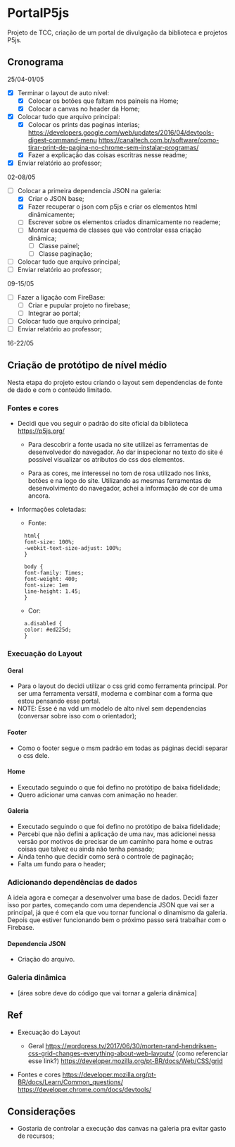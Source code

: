 # PortalP5js

Projeto de TCC, criação de um portal de divulgação da biblioteca e projetos P5js.

## Cronograma

25/04-01/05

- [x] Terminar o layout de auto nível:
  - [x] Colocar os botões que faltam nos paineis na Home;
  - [x] Colocar a canvas no header da Home;
- [x] Colocar tudo que arquivo principal:
  - [x] Colocar os prints das paginas interias;
        https://developers.google.com/web/updates/2016/04/devtools-digest-command-menu
        https://canaltech.com.br/software/como-tirar-print-de-pagina-no-chrome-sem-instalar-programas/
  - [x] Fazer a explicação das coisas escritras nesse readme;
- [x] Enviar relatório ao professor;

02-08/05

- [ ] Colocar a primeira dependencia JSON na galeria:
  - [x] Criar o JSON base;
  - [x] Fazer recuperar o json com p5js e criar os elementos html dinâmicamente;
  - [ ] Escrever sobre os elementos criados dinamicamente no reademe;
  - [ ] Montar esquema de classes que vão controlar essa criação dinâmica;
    - [ ] Classe painel;
    - [ ] Classe paginação;
- [ ] Colocar tudo que arquivo principal;
- [ ] Enviar relatório ao professor;

09-15/05

- [ ] Fazer a ligação com FireBase:
  - [ ] Criar e pupular projeto no firebase;
  - [ ] Integrar ao portal;
- [ ] Colocar tudo que arquivo principal;
- [ ] Enviar relatório ao professor;

16-22/05

## Criação de protótipo de nível médio

Nesta etapa do projeto estou criando o layout sem dependencias de fonte de dado e com o conteúdo limitado.

### Fontes e cores

- Decidi que vou seguir o padrão do site oficial da biblioteca https://p5js.org/

  - Para descobrir a fonte usada no site utilizei as ferramentas de desenvolvedor do navegador. Ao dar inspecionar no texto do site é possível visualizar os atributos do css dos elementos.

  - Para as cores, me interessei no tom de rosa utilizado nos links, botões e na logo do site. Utilizando as mesmas ferramentas de desenvolvimento do navegador, achei a informação de cor de uma ancora.

- Informações coletadas:

  - Fonte:

  ```
    html{
    font-size: 100%;
    -webkit-text-size-adjust: 100%;
    }

    body {
    font-family: Times;
    font-weight: 400;
    font-size: 1em
    line-height: 1.45;
    }
  ```

  - Cor:

  ```
    a.disabled {
    color: #ed225d;
    }
  ```

### Execuação do Layout

#### Geral

- Para o layout do decidi utilizar o css grid como ferramenta principal. Por ser uma ferramenta versátil, moderna e combinar com a forma que estou pensando esse portal.
- NOTE: Esse é na vdd um modelo de alto nível sem dependencias (conversar sobre isso com o orientador);

#### Footer

- Como o footer segue o msm padrão em todas as páginas decidi separar o css dele.

#### Home

- Executado seguindo o que foi defino no protótipo de baixa fidelidade;
- Quero adicionar uma canvas com animação no header.

#### Galeria

- Executado seguindo o que foi defino no protótipo de baixa fidelidade;
- Percebi que não defini a aplicação de uma nav, mas adicionei nessa versão por motivos de precisar de um caminho para home e outras coisas que talvez eu ainda não tenha pensado;
- Ainda tenho que decidir como será o controle de paginação;
- Falta um fundo para o header;

### Adicionando dependências de dados

A ideia agora e começar a desenvolver uma base de dados. Decidi fazer isso por partes, começando com uma dependencia JSON que vai ser a principal, já que é com ela que vou tornar funcional o dinamismo da galeria. Depois que estiver funcionando bem o próximo passo será trabalhar com o Firebase.

#### Dependencia JSON

- Criação do arquivo.

### Galeria dinâmica

- [área sobre deve do código que vai tornar a galeria dinâmica]

## Ref

- Execuação do Layout

  - Geral
    https://wordpress.tv/2017/06/30/morten-rand-hendriksen-css-grid-changes-everything-about-web-layouts/ (como referenciar esse link?)
    https://developer.mozilla.org/pt-BR/docs/Web/CSS/grid

- Fontes e cores
  https://developer.mozilla.org/pt-BR/docs/Learn/Common_questions/
  https://developer.chrome.com/docs/devtools/

## Considerações

- Gostaria de controlar a execução das canvas na galeria pra evitar gasto de recursos;
